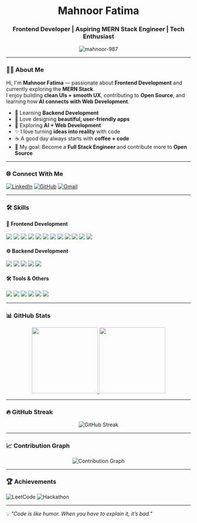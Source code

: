 <h1 align="center">Mahnoor Fatima</h1>
<h3 align="center">Frontend Developer | Aspiring MERN Stack Engineer | Tech Enthusiast</h3>

<p align="center">
  <img src="https://komarev.com/ghpvc/?username=mahnoor-987&label=Profile%20views&color=0e75b6&style=flat" alt="mahnoor-987" />
</p>

---

### 👩‍💻 About Me  
Hi, I'm **Mahnoor Fatima** — passionate about **Frontend Development** and currently exploring the **MERN Stack**.  
I enjoy building **clean UIs + smooth UX**, contributing to **Open Source**, and learning how **AI connects with Web Development**.  

- 🌱 Learning **Backend Development**  
- 🎨 Love designing **beautiful, user-friendly apps**  
- 🚀 Exploring **AI + Web Development**  
- ✨ I love turning **ideas into reality** with code  
- ☕ A good day always starts with **coffee + code**  
- 🎯 My goal: Become a **Full Stack Engineer** and contribute more to **Open Source**  

---

### 🌐 Connect With Me 

[![LinkedIn](https://img.shields.io/badge/-LinkedIn-%230077B5.svg?&style=for-the-badge&logo=linkedin&logoColor=white)](https://www.linkedin.com/in/mahnoor-fatima-4bb5b5374/) 
[![GitHub](https://img.shields.io/badge/GitHub-100000?style=for-the-badge&logo=github&logoColor=white)](https://github.com/mahnoor-987) 
[![Gmail](https://img.shields.io/badge/-Gmail-D14836?style=for-the-badge&logo=gmail&logoColor=white)](mailto:mahnoorfatima987@gmail.com)

---

### 🛠️ Skills  

#### 🎨 Frontend Development  
<p>
  <img src="https://img.shields.io/badge/HTML5-E34F26?style=for-the-badge&logo=html5&logoColor=white"/>
  <img src="https://img.shields.io/badge/CSS3-1572B6?style=for-the-badge&logo=css3&logoColor=white"/>
  <img src="https://img.shields.io/badge/JavaScript-F7DF1E?style=for-the-badge&logo=javascript&logoColor=000"/>
  <img src="https://img.shields.io/badge/TypeScript-3178C6?style=for-the-badge&logo=typescript&logoColor=white"/>
  <img src="https://img.shields.io/badge/React-61DAFB?style=for-the-badge&logo=react&logoColor=000"/>
  <img src="https://img.shields.io/badge/Next.js-000000?style=for-the-badge&logo=next.js&logoColor=white"/>
  <img src="https://img.shields.io/badge/Vue.js-42B883?style=for-the-badge&logo=vue.js&logoColor=white"/>
  <img src="https://img.shields.io/badge/Angular-DD0031?style=for-the-badge&logo=angular&logoColor=white"/>
  <img src="https://img.shields.io/badge/Bootstrap-7952B3?style=for-the-badge&logo=bootstrap&logoColor=white"/>
  <img src="https://img.shields.io/badge/TailwindCSS-06B6D4?style=for-the-badge&logo=tailwindcss&logoColor=white"/>
  <img src="https://img.shields.io/badge/Sass-CC6699?style=for-the-badge&logo=sass&logoColor=white"/>
  <img src="https://img.shields.io/badge/Material--UI-0081CB?style=for-the-badge&logo=mui&logoColor=white"/>
</p>

#### ⚙️ Backend Development  
<p>
  <img src="https://img.shields.io/badge/Node.js-339933?style=for-the-badge&logo=node.js&logoColor=white"/>
  <img src="https://img.shields.io/badge/Express-000000?style=for-the-badge&logo=express&logoColor=white"/>
  <img src="https://img.shields.io/badge/MongoDB-47A248?style=for-the-badge&logo=mongodb&logoColor=white"/>
  <img src="https://img.shields.io/badge/PHP-777BB4?style=for-the-badge&logo=php&logoColor=white"/>
  <img src="https://img.shields.io/badge/Python-3776AB?style=for-the-badge&logo=python&logoColor=white"/>
</p>

#### 🛠️ Tools & Others  
<p>
  <img src="https://img.shields.io/badge/Git-F05032?style=for-the-badge&logo=git&logoColor=white"/>
  <img src="https://img.shields.io/badge/GitHub-181717?style=for-the-badge&logo=github&logoColor=white"/>
  <img src="https://img.shields.io/badge/Postman-FF6C37?style=for-the-badge&logo=postman&logoColor=white"/>
  <img src="https://img.shields.io/badge/Figma-F24E1E?style=for-the-badge&logo=figma&logoColor=white"/>
  <img src="https://img.shields.io/badge/Netlify-00C7B7?style=for-the-badge&logo=netlify&logoColor=white"/>
  <img src="https://img.shields.io/badge/PyTorch-EE4C2C?style=for-the-badge&logo=pytorch&logoColor=white"/>
</p>

---

### 📊 GitHub Stats  

<p align="center">
  <a href="https://github.com/mahnoor-987">
    <img height="180em" src="https://github-readme-stats.vercel.app/api?username=mahnoor-987&show_icons=true&theme=radical"/>
    <img height="180em" src="https://github-readme-stats.vercel.app/api/top-langs/?username=mahnoor-987&layout=compact&langs_count=10&theme=radical"/>
  </a>
</p>

---

### 🔥 GitHub Streak  

<p align="center">
  <img src="https://github-readme-streak-stats.herokuapp.com/?user=mahnoor-987&theme=radical" alt="GitHub Streak"/>
</p>

---

### 📈 Contribution Graph  

<p align="center">
  <img src="https://github-readme-activity-graph.vercel.app/graph?username=mahnoor-987&theme=radical" alt="Contribution Graph"/>
</p>

---

### 🏆 Achievements  

![LeetCode](https://img.shields.io/badge/LeetCode-FFA116?style=flat-square&logo=leetcode&logoColor=white)
![Hackathon](https://img.shields.io/badge/Hackathon%20Winner-1DA1F2?style=flat-square&logo=hackthebox&logoColor=white)

---

💡 *"Code is like humor. When you have to explain it, it’s bad."*  
